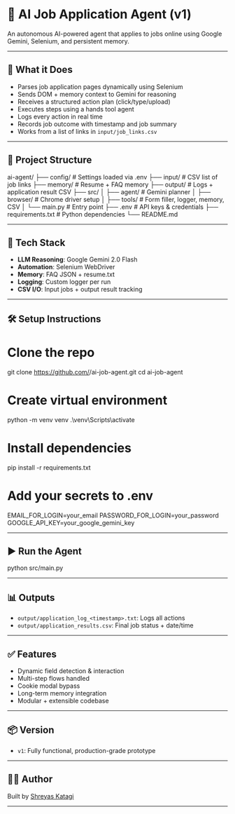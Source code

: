 # 🤖 AI Job Application Agent (v1)

An autonomous AI-powered agent that applies to jobs online using Google Gemini, Selenium, and persistent memory.

---

## 🚀 What it Does

- Parses job application pages dynamically using Selenium
- Sends DOM + memory context to Gemini for reasoning
- Receives a structured action plan (click/type/upload)
- Executes steps using a hands tool agent
- Logs every action in real time
- Records job outcome with timestamp and job summary
- Works from a list of links in `input/job_links.csv`

---

## 📁 Project Structure

ai-agent/
├── config/              # Settings loaded via .env
├── input/               # CSV list of job links
├── memory/              # Resume + FAQ memory
├── output/              # Logs + application result CSV
├── src/
│   ├── agent/           # Gemini planner
│   ├── browser/         # Chrome driver setup
│   ├── tools/           # Form filler, logger, memory, CSV
│   └── main.py          # Entry point
├── .env                 # API keys & credentials
├── requirements.txt     # Python dependencies
└── README.md

---

## 🧠 Tech Stack

- **LLM Reasoning**: Google Gemini 2.0 Flash
- **Automation**: Selenium WebDriver
- **Memory**: FAQ JSON + resume.txt
- **Logging**: Custom logger per run
- **CSV I/O**: Input jobs + output result tracking

---

## 🛠️ Setup Instructions

# Clone the repo

git clone <https://github.com/><your-username>/ai-job-agent.git
cd ai-job-agent

# Create virtual environment

python -m venv venv
.\venv\Scripts\activate

# Install dependencies

pip install -r requirements.txt

# Add your secrets to .env

EMAIL_FOR_LOGIN=your_email
PASSWORD_FOR_LOGIN=your_password
GOOGLE_API_KEY=your_google_gemini_key

---

## ▶️ Run the Agent

python src/main.py

---

## 📊 Outputs

- `output/application_log_<timestamp>.txt`: Logs all actions
- `output/application_results.csv`: Final job status + date/time

---

## ✅ Features

- Dynamic field detection & interaction
- Multi-step flows handled
- Cookie modal bypass
- Long-term memory integration
- Modular + extensible codebase

---

## 📦 Version

- `v1`: Fully functional, production-grade prototype

---

## 👨‍💻 Author

Built by [Shreyas Katagi](https://www.linkedin.com/in/shreyaskatagi)

---
